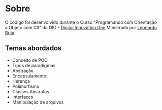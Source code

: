 # Sobre
O código foi desenvolvido durante o Curso "Programando com Orientação a Objeto com C#" da DIO - [Digital Innovation One](ttps://digitalinnovation.one) Ministrado por [Leonardo Buta](https://github.com/leonardo-buta)

## Temas abordados
- Conceito de POO
- Tipos de paradigmas
- Abstração
- Encapsulamento
- Herança
- Polimorfismo
- Classes Abstratas
- Interfaces
- Manipulação de arquivos
